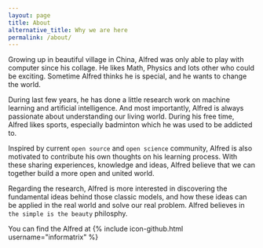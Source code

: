 ```yaml
---
layout: page
title: About
alternative_title: Why we are here 
permalink: /about/
---
```


Growing up in beautiful village in China, Alfred was only able to play with computer since his collage. He likes Math, Physics and lots other who could be exciting. Sometime Alfred thinks he is special, and he wants to change the world. 

During last few years, he has done a little research work on machine learning and artificial intelligence. And most importantly, Alfred is always passionate about understanding our living world. During his free time, Alfred likes sports, especially badminton which he was used to be addicted to.

Inspired by current `open source` and `open science` community, Alfred is also motivated to contribute his own thoughts on his learning process. With these sharing experiences, knowledge and ideas, Alfred believe that we can together build a more open and united world.

Regarding the research, Alfred is more interested in discovering the fundamental ideas behind those classic models, and how these ideas can be applied in the real world and solve our real problem. Alfred believes in `the simple is the beauty` philosphy.   

You can find the Alfred at
{% include icon-github.html username="informatrix" %} 
